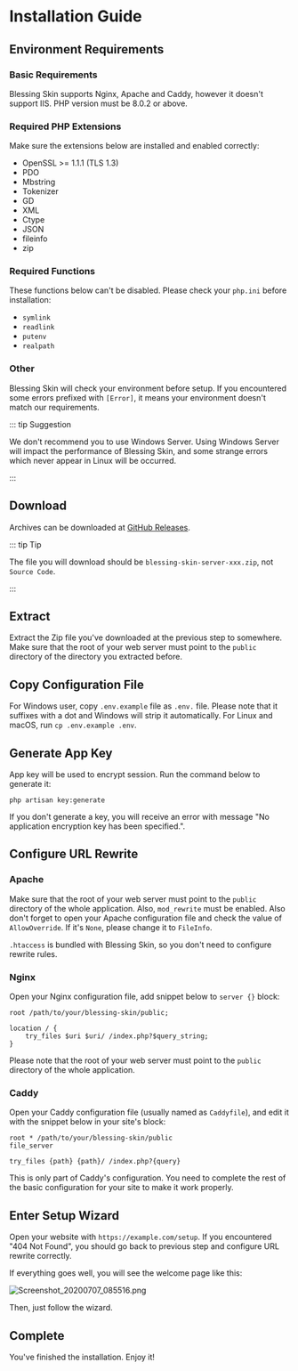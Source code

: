 # Installation Guide

## Environment Requirements

### Basic Requirements

Blessing Skin supports Nginx, Apache and Caddy, however it doesn't support IIS. PHP version must be 8.0.2 or above.

### Required PHP Extensions

Make sure the extensions below are installed and enabled correctly:

- OpenSSL >= 1.1.1 (TLS 1.3)
- PDO
- Mbstring
- Tokenizer
- GD
- XML
- Ctype
- JSON
- fileinfo
- zip

 ### Required Functions

These functions below can't be disabled. Please check your `php.ini` before installation:

- `symlink`
- `readlink`
- `putenv`
- `realpath`

### Other

Blessing Skin will check your environment before setup. If you encountered some errors prefixed with `[Error]`, it means your environment doesn't match our requirements.

::: tip Suggestion

We don't recommend you to use Windows Server. Using Windows Server will impact the performance of Blessing Skin, and some strange errors which never appear in Linux will be occurred.

:::

## Download

Archives can be downloaded at [GitHub Releases](https://github.com/bs-community/blessing-skin-server/releases).

::: tip Tip

The file you will download should be `blessing-skin-server-xxx.zip`, not `Source Code`.

:::

## Extract

Extract the Zip file you've downloaded at the previous step to somewhere. Make sure that the root of your web server must point to the `public` directory of the directory you extracted before.

## Copy Configuration File

For Windows user, copy `.env.example` file as `.env.` file. Please note that it suffixes with a dot and Windows will strip it automatically. For Linux and macOS, run `cp .env.example .env`.

## Generate App Key

App key will be used to encrypt session. Run the command below to generate it:

```
php artisan key:generate
```

If you don't generate a key, you will receive an error with message "No application encryption key has been specified.".

## Configure URL Rewrite

### Apache

Make sure that the root of your web server must point to the `public` directory of the whole application. Also, `mod_rewrite` must be enabled. Also don't forget to open your Apache configuration file and check the value of `AllowOverride`. If it's `None`, please change it to `FileInfo`.

`.htaccess` is bundled with Blessing Skin, so you don't need to configure rewrite rules.

### Nginx

Open your Nginx configuration file, add snippet below to `server {}` block:

```nginx
root /path/to/your/blessing-skin/public;

location / {
    try_files $uri $uri/ /index.php?$query_string;
}
```

Please note that the root of your web server must point to the `public` directory of the whole application.

### Caddy

Open your Caddy configuration file (usually named as `Caddyfile`), and edit it with the snippet below in your site's block:

```
root * /path/to/your/blessing-skin/public
file_server

try_files {path} {path}/ /index.php?{query}
```

This is only part of Caddy's configuration. You need to complete the rest of the basic configuration for your site to make it work properly.

## Enter Setup Wizard

Open your website with `https://example.com/setup`. If you encountered "404 Not Found", you should go back to previous step and  configure URL rewrite correctly.

If everything goes well, you will see the welcome page like this:

![Screenshot_20200707_085516.png](https://i.loli.net/2020/07/07/AtLzUwGhc4vp6fg.png)

Then, just follow the wizard.

## Complete

You've finished the installation. Enjoy it!